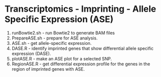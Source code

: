 # Transcriptomics - Imprinting - Allele Specific Expression (ASE)
1. runBowtie2.sh - run Bowtie2 to generate BAM files
2. PrepareASE.sh - prepare for ASE analysis.
3. ASE.sh - get allele-specific expression.
4. DASE.R - identify imprinted genes that show differential allele specific expression (DASE).
5. plotASE.R - make an ASE plot for a selected SNP.
6. RegionASE.R - get differential expression profile for the genes in the region of imprinted genes with ASE.